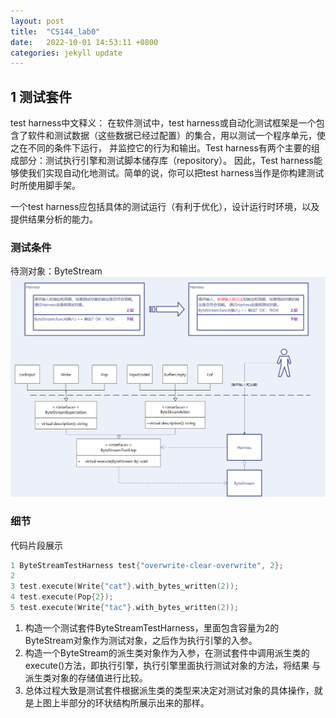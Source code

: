```yaml
---
layout: post
title:  "CS144_lab0"
date:   2022-10-01 14:53:11 +0800
categories: jekyll update
---
```

## 1 测试套件
test harness中文释义：
在软件测试中，test harness或自动化测试框架是一个包含了软件和测试数据（这些数据已经过配置）的集合，用以测试一个程序单元，使之在不同的条件下运行，
并监控它的行为和输出。Test harness有两个主要的组成部分：测试执行引擎和测试脚本储存库（repository）。
因此，Test harness能够使我们实现自动化地测试。简单的说，你可以把test harness当作是你构建测试时所使用脚手架。

一个test harness应包括具体的测试运行（有利于优化），设计运行时环境，以及提供结果分析的能力。

### 测试条件
待测对象：ByteStream
<img src="pic/test-harness.png"/>

### 细节
代码片段展示
```c++
1 ByteStreamTestHarness test{"overwrite-clear-overwrite", 2};
2 
3 test.execute(Write{"cat"}.with_bytes_written(2));
4 test.execute(Pop{2});
5 test.execute(Write{"tac"}.with_bytes_written(2));
```
1. 构造一个测试套件ByteStreamTestHarness，里面包含容量为2的ByteStream对象作为测试对象，之后作为执行引擎的入参。
2. 构造一个ByteStream的派生类对象作为入参，在测试套件中调用派生类的execute()方法，即执行引擎，执行引擎里面执行测试对象的方法，将结果
与派生类对象的存储值进行比较。
3. 总体过程大致是测试套件根据派生类的类型来决定对测试对象的具体操作，就是上图上半部分的环状结构所展示出来的那样。